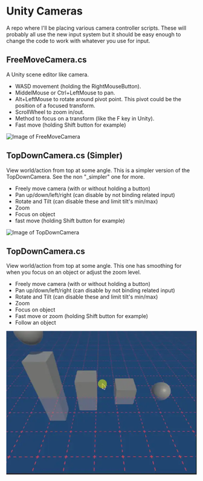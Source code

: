 # Unity Cameras

A repo where I'll be placing various camera controller scripts. These will probably all use the new input system but it should be easy enough to change the code to work with whatever you use for input.

## FreeMoveCamera.cs 

A Unity scene editor like camera. 

* WASD movement (holding the RightMouseButton).
* MiddelMouse or Ctrl+LeftMouse to pan.
* Alt+LeftMouse to rotate around pivot point. This pivot could be the position of a focused transform.
* ScrollWheel to zoom in/out.
* Method to focus on a transform (like the F key in Unity).
* Fast move (holding Shift button for example)

![Image of FreeMoveCamera](/Images/FreeMoveCam.webp)

## TopDownCamera.cs (Simpler)

View world/action from top at some angle. This is a simpler version of the TopDownCamera. See the non "_simpler" one for more.

* Freely move camera (with or without holding a button)
* Pan up/down/left/right (can disable by not binding related input)
* Rotate and Tilt (can disable these and limit tilt's min/max)
* Zoom
* Focus on object
* fast move (holding Shift button for example)

![Image of TopDownCamera](/Images/TopDownCam.webp)

## TopDownCamera.cs

View world/action from top at some angle. This one has smoothing for when you focus on an object or adjust the zoom level.

* Freely move camera (with or without holding a button)
* Pan up/down/left/right (can disable by not binding related input)
* Rotate and Tilt (can disable these and limit tilt's min/max)
* Zoom
* Focus on object
* Fast move or zoom (holding Shift button for example)
* Follow an object

![Image of TopDownCamera](/Images/TopDownCam2.webp)


